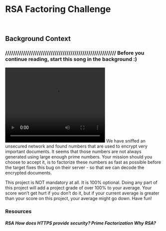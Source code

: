 <html>
<head>
<h1>
RSA Factoring Challenge
</h1>
<br>
<body>
<h2>
Background Context
</h2>
<h3>
////////////////////////////////////////////////////////
Before you continue reading, start this song in the background :)
</h3>
<video width="320" height="240" controls>
  <source src="https://youtu.be/tGSUjuSBt1A" type="video/webm">
</video>
We have sniffed an unsecured network and found numbers that are used to encrypt very important documents. It seems that those numbers are not always generated using large enough prime numbers. Your mission should you choose to accept it, is to factorize these numbers as fast as possible before the target fixes this bug on their server - so that we can decode the encrypted documents.

This project is NOT mandatory at all. It is 100% optional. Doing any part of this project will add a project grade of over 100% to your average. Your score won’t get hurt if you don’t do it, but if your current average is greater than your score on this project, your average might go down. Have fun!
<br>
<h3>
Resources
</h3>
<h5>
RSA
How does HTTPS provide security?
Prime Factorization
Why RSA?
</h5>
</body>
</html>
